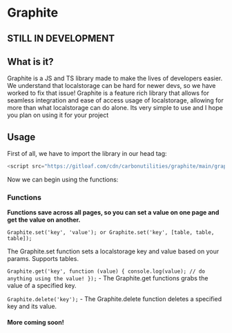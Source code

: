 # Graphite
## STILL IN DEVELOPMENT
## What is it?
Graphite is a JS and TS library made to make the lives of developers easier. We understand that localstorage can be hard for newer devs, so we have worked to fix that issue! Graphite is a feature rich library that allows for seamless integration and ease of access usage of localstorage, allowing for more than what localstorage can do alone. Its very simple to use and I hope you plan on using it for your project

## Usage
First of all, we have to import the library in our head tag:
```js
<script src="https://gitloaf.com/cdn/carbonutilities/graphite/main/graphite.js"></script>
```
Now we can begin using the functions:
### Functions
**Functions save across all pages, so you can set a value on one page and get the value on another.**

`Graphite.set('key', 'value'); or Graphite.set('key', [table, table, table]);`

The Graphite.set function sets a localstorage key and value based on your params. Supports tables.

`Graphite.get('key', function (value) {
        console.log(value); // do anything using the value!
      });` - The Graphite.get functions grabs the value of a specified key.

`Graphite.delete('key');` - The Graphite.delete function deletes a specified key and its value.


#### More coming soon!
